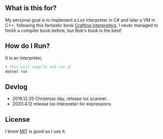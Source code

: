 ## What is this for?

My personal goal is to implement a Lox interpreter in C# and later a VM in C++, following this fantastic book [Crafting Interpreters](https://craftinginterpreters.com/). I never managed to finish a compiler book before, but Bob's book is the best!

## How do I Run?

It is an interpreter,

```bash
# this will compile and run it
dotnet run
```

## Devlog

* 2019.12.25 Christmas day, release lox scanner.
* 2020.4.12 release lox interpreter for expressions.

## License

I know [MIT](./LICENSE) is good so I use it.